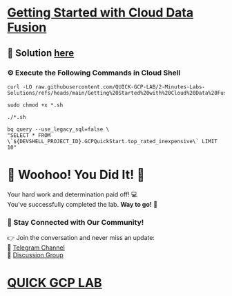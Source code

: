 # [Getting Started with Cloud Data Fusion](https://www.cloudskillsboost.google/focuses/12358?parent=catalog)

## 🔑 Solution [here]()

### ⚙️ Execute the Following Commands in Cloud Shell

```
curl -LO raw.githubusercontent.com/QUICK-GCP-LAB/2-Minutes-Labs-Solutions/refs/heads/main/Getting%20Started%20with%20Cloud%20Data%20Fusion/shell.sh

sudo chmod +x *.sh

./*.sh
```
```
bq query --use_legacy_sql=false \
"SELECT * FROM \`${DEVSHELL_PROJECT_ID}.GCPQuickStart.top_rated_inexpensive\` LIMIT 10"
```

# 🎉 Woohoo! You Did It! 🎉  

Your hard work and determination paid off! 💻  
You've successfully completed the lab. **Way to go!** 🚀

### 💬 Stay Connected with Our Community!  
👉 Join the conversation and never miss an update:  
📢 [Telegram Channel](https://t.me/quickgcplab)  
👥 [Discussion Group](https://t.me/quickgcplabchats)  

# [QUICK GCP LAB](https://www.youtube.com/@quickgcplab)